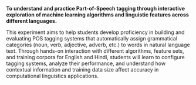 **To understand and practice Part-of-Speech tagging through interactive exploration of machine learning algorithms and linguistic features across different languages.**

This experiment aims to help students develop proficiency in building and evaluating POS tagging systems that automatically assign grammatical categories (noun, verb, adjective, adverb, etc.) to words in natural language text. Through hands-on interaction with different algorithms, feature sets, and training corpora for English and Hindi, students will learn to configure tagging systems, analyze their performance, and understand how contextual information and training data size affect accuracy in computational linguistics applications.
